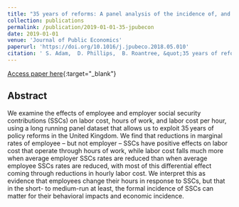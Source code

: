 ```yaml
---
title: "35 years of reforms: A panel analysis of the incidence of, and employee and employer responses to, social security contributions in the UK"
collection: publications
permalink: /publication/2019-01-01-35-jpubecon
date: 2019-01-01
venue: 'Journal of Public Economics'
paperurl: 'https://doi.org/10.1016/j.jpubeco.2018.05.010'
citation: ' S. Adam,  D. Phillips,  B. Roantree, &quot;35 years of reforms: A panel analysis of the incidence of, and employee and employer responses to, social security contributions in the UK.&quot; Journal of Public Economics, 2019.'
---
```

[Access paper here](https://doi.org/10.1016/j.jpubeco.2018.05.010){:target="_blank"}

## Abstract
We examine the effects of employee and employer social security contributions (SSCs) on labor cost, hours of work, and labor cost per hour, using a long running panel dataset that allows us to exploit 35 years of policy reforms in the United Kingdom. We find that reductions in marginal rates of employee – but not employer – SSCs have positive effects on labor cost that operate through hours of work, while labor cost falls much more when average employer SSCs rates are reduced than when average employee SSCs rates are reduced, with most of this differential effect coming through reductions in hourly labor cost. We interpret this as evidence that employees change their hours in response to SSCs, but that in the short- to medium-run at least, the formal incidence of SSCs can matter for their behavioral impacts and economic incidence.

